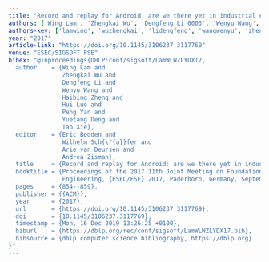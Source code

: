 ```yaml
---
title: "Record and replay for Android: are we there yet in industrial cases?"
authors: ['Wing Lam', 'Zhengkai Wu', 'Dengfeng Li 0003', 'Wenyu Wang', 'Haibing Zheng', 'Hui Luo', 'Peng Yan', 'Yuetang Deng', 'Tao Xie 0001']
authors-key: ['lamwing', 'wuzhengkai', 'lidengfeng', 'wangwenyu', 'zhenghaibing', 'luohui', 'yanpeng', 'dengyuetang', 'xietao']
year: "2017"
article-link: "https://doi.org/10.1145/3106237.3117769"
venue: "ESEC/SIGSOFT FSE"
bibex: "@inproceedings{DBLP:conf/sigsoft/LamWLWZLYDX17,
  author    = {Wing Lam and
               Zhengkai Wu and
               Dengfeng Li and
               Wenyu Wang and
               Haibing Zheng and
               Hui Luo and
               Peng Yan and
               Yuetang Deng and
               Tao Xie},
  editor    = {Eric Bodden and
               Wilhelm Sch{\"{a}}fer and
               Arie van Deursen and
               Andrea Zisman},
  title     = {Record and replay for Android: are we there yet in industrial cases?},
  booktitle = {Proceedings of the 2017 11th Joint Meeting on Foundations of Software
               Engineering, {ESEC/FSE} 2017, Paderborn, Germany, September 4-8, 2017},
  pages     = {854--859},
  publisher = {{ACM}},
  year      = {2017},
  url       = {https://doi.org/10.1145/3106237.3117769},
  doi       = {10.1145/3106237.3117769},
  timestamp = {Mon, 16 Dec 2019 13:26:25 +0100},
  biburl    = {https://dblp.org/rec/conf/sigsoft/LamWLWZLYDX17.bib},
  bibsource = {dblp computer science bibliography, https://dblp.org}
}"
---
```

